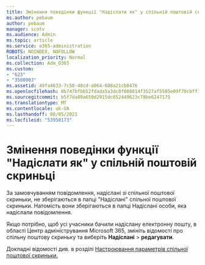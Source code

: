 ```yaml
---
title: Змінення поведінки функції "Надіслати як" у спільній поштовій скриньці
ms.author: pebaum
author: pebaum
manager: scotv
ms.audience: Admin
ms.topic: article
ms.service: o365-administration
ROBOTS: NOINDEX, NOFOLLOW
localization_priority: Normal
ms.collection: Adm_O365
ms.custom:
- "623"
- "3500003"
ms.assetid: 49fa4633-7c50-40cd-a064-608a21cb0476
ms.openlocfilehash: 0b747bfbb52fdada5a3dc8f008014f3527af5505e09f70cbff3e33ad01a4248e
ms.sourcegitcommit: b5f7da89a650d2915dc652449623c78be6247175
ms.translationtype: MT
ms.contentlocale: uk-UA
ms.lasthandoff: 08/05/2021
ms.locfileid: "53950173"
---
```

# <a name="changing-shared-mailbox-send-as-behavior"></a>Змінення поведінки функції "Надіслати як" у спільній поштовій скриньці

За замовчуванням повідомлення, надіслані зі спільної поштової скриньки, не зберігаються в папці "Надіслані" спільної поштової скриньки. Натомість вони зберігаються в папці Надіслані особи, яка надіслали повідомлення.
  
Якщо потрібно, щоб усі учасники бачили надіслану електронну пошту, в області Центр адміністрування Microsoft 365, змініть відомості про спільну поштову скриньку та виберіть **Надіслані** \> **редагувати**.
  
Докладні відомості див. в розділі [Настроювання параметрів спільної поштової скриньки.](https://docs.microsoft.com/microsoft-365/admin/email/configure-a-shared-mailbox#allow-everyone-to-see-the-sent-email-the-replies)
  
